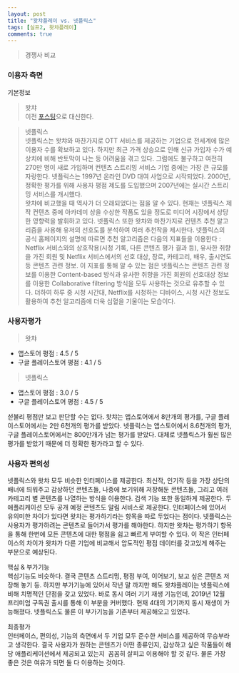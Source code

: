 ```yaml
---
layout: post
title: "왓챠플레이 vs. 넷플릭스"
tags: [실프2, 왓챠플레이]
comments: true
---
```


> 경쟁사 비교  

### 이용자 측면  
기본정보
> 왓챠  
이전 [포스팅](https://sihyungyou.github.io/1watcha-spec/)으로 대신한다.  

> 넷플릭스  
넷플릭스는 왓챠와 마찬가지로 OTT 서비스를 제공하는 기업으로 전세계에 많은 이용자 수를 확보하고 있다. 하지만 최근 가격 상승으로 인해 신규 가입자 수가 예상치에 비해 반토막이 나는 등 어려움을 겪고 있다. 그럼에도 불구하고 여전히 270만 명이 새로 가입하며 컨텐츠 스트리밍 서비스 기업 중에는 가장 큰 규모를 자랑한다. 넷플릭스는 1997년 온라인 DVD 대여 사업으로 시작되었다. 2000년, 정확한 평가를 위해 사용자 평점 제도를 도입했으며 2007년에는 실시간 스트리밍 서비스를 개시했다.  
왓챠에 비교했을 때 역사가 더 오래되었다는 점을 알 수 있다. 현재는 넷플릭스 제작 컨텐츠 중에 아카데미 상을 수상한 작품도 있을 정도로 미디어 시장에서 상당한 영향력을 발휘하고 있다. 넷플릭스 또한 왓챠와 마찬가지로 컨텐츠 추천 알고리즘을 사용해 유저의 선호도를 분석하여 여러 추천작을 제시한다. 넷플릭스의 공식 홈페이지의 설명에 따르면 추천 알고리즘은 다음의 지표들을 이용한다 : Netflix 서비스와의 상호작용(시청 기록, 다른 콘텐츠 평가 결과 등), 유사한 취향을 가진 회원 및 Netflix 서비스에서의 선호 대상, 장르, 카테고리, 배우, 출시연도 등 콘텐츠 관련 정보. 이 지표를 통해 알 수 있는 점은 넷플릭스는 콘텐츠 관련 정보를 이용한 Content-based 방식과 유사한 취향을 가진 회원의 선호대상 정보를 이용한 Collaborative filtering 방식을 모두 사용하는 것으로 유추할 수 있다. 더하여 하루 중 시청 시간대, Netflix를 시청하는 디바이스, 시청 시간 정보도 활용하여 추천 알고리즘에 더욱 심혈을 기울이는 모습이다.  

### 사용자평가  
> 왓챠  
- 앱스토어 평점 : 4.5 / 5  
- 구글 플레이스토어 평점 : 4.1 / 5  
> 넷플릭스  
- 앱스토어 평점 : 3.0 / 5  
- 구글 플레이스토어 평점 : 4.5 / 5  

섣불리 평점만 보고 판단할 수는 없다. 왓챠는 앱스토어에서 8만개의 평가를, 구글 플레이스토어에서는 2만 6천개의 평가를 받았다. 넷플릭스는 앱스토어에서 8.6천개의 평가, 구글 플레이스토어에서는 800만개가 넘는 평가를 받았다. 대체로 넷플릭스가 훨씬 많은 평가를 받았기 때문에 더 정확한 평가라고 할 수 있다.  

### 사용자 편의성  
넷플릭스와 왓챠 모두 비슷한 인터페이스를 제공한다. 최신작, 인기작 등을 가장 상단의 배너에 띄워주고 감상하던 콘텐츠들, 나중에 보기위해 저장해둔 콘텐츠들, 그리고 여러 카테고리 별 콘텐츠를 나열하는 방식을 이용한다. 검색 기능 또한 동일하게 제공한다. 두 애플리케이션 모두 공개 예정 콘텐츠도 알림 서비스로 제공한다. 인터페이스에 있어서 유의미한 차이가 있다면 왓챠는 평가하기라는 항목을 따로 두었다는 점이다. 넷플릭스는 사용자가 평가하려는 콘텐츠로 들어가서 평가를 해야한다. 하지만 왓챠는 평가하기 항목을 통해 한번에 모든 콘텐츠에 대한 평점을 쉽고 빠르게 부여할 수 있다. 이 작은 인터페이스의 차이가 왓챠가 다른 기업에 비교해서 압도적인 평점 데이터를 갖고있게 해주는 부분으로 예상된다.  

핵심 & 부가기능  
핵심기능도 비슷하다. 결국 콘텐츠 스트리밍, 평점 부여, 이어보기, 보고 싶은 콘텐츠 저장해 놓기 등. 하지만 부가기능에 있어서 작년 말 까지만 해도 왓챠플레이는 넷플릭스에 비해 치명적인 단점을 갖고 있었다. 바로 동시 여러 기기 재생 기능인데, 2019년 12월 프리미엄 구독권 출시를 통해 이 부분을 커버했다. 현재 4대의 기기까지 동시 재생이 가능해졌다. 넷플릭스도 물론 이 부가기능을 기존부터 제공해오고 있었다.  

최종평가  
인터페이스, 편의성, 기능의 측면에서 두 기업 모두 준수한 서비스를 제공하여 무승부라고 생각한다. 결국 사용자가 원하는 콘텐츠가 어떤 종류인지, 감상하고 싶은 작품들이 해당 애플리케이션에서 제공되고 있는지  꼼꼼히 살피고 이용해야 할 것 같다. 물론 가장 좋은 것은 여유가 되면 둘 다 이용하는 것이다.  


